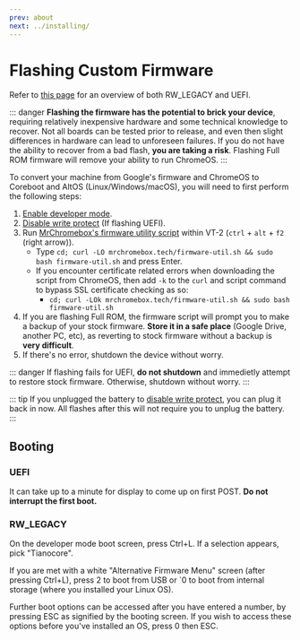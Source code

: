 ```yaml
---
prev: about
next: ../installing/
---
```


# Flashing Custom Firmware

Refer to [this page](about) for an overview of both RW_LEGACY and UEFI.

::: danger
**Flashing the firmware has the potential to brick your device**, requiring relatively inexpensive hardware and some technical knowledge to recover. Not all boards can be tested prior to release, and even then slight differences in hardware can lead to unforeseen failures. If you do not have the ability to recover from a bad flash, **you are taking a risk**. Flashing Full ROM firmware will remove your ability to run ChromeOS.
:::

To convert your machine from Google's firmware and ChromeOS to Coreboot and AltOS (Linux/Windows/macOS), you will need to first perform the following steps:

1. [Enable developer mode](developer-mode.md).
2. [Disable write protect](write-protect.md) (If flashing UEFI).
3. Run [MrChromebox's firmware utility script](https://mrchromebox.tech/#fwscript) within VT-2 (`ctrl` + `alt` + `f2` (right arrow)).
   - Type `cd; curl -LO mrchromebox.tech/firmware-util.sh && sudo bash firmware-util.sh` and press Enter.
   - If you encounter certificate related errors when downloading the script from ChromeOS, then add `-k` to the `curl` and script command to bypass SSL certificate checking as so:
     - `cd; curl -LOk mrchromebox.tech/firmware-util.sh && sudo bash firmware-util.sh`
4. If you are flashing Full ROM, the firmware script will prompt you to make a backup of your stock firmware. **Store it in a safe place** (Google Drive, another PC, etc), as reverting to stock firmware without a backup is **very difficult**.
5. If there's no error, shutdown the device without worry.

::: danger
If flashing fails for UEFI, **do not shutdown** and immedietly attempt to restore stock firmware.
Otherwise, shutdown without worry.
:::

::: tip
If you unplugged the battery to [disable write protect](battery.md), you can plug it back in now. All flashes after this will not require you to unplug the battery.
:::

## Booting

### UEFI

It can take up to a minute for display to come up on first POST. **Do not interrupt the first boot.**

### RW_LEGACY

On the developer mode boot screen, press Ctrl+L. If a selection appears, pick "Tianocore".

If you are met with a white "Alternative Firmware Menu" screen (after pressing Ctrl+L), press 2 to boot from USB or `0 to boot from internal storage (where you installed your Linux OS).

Further boot options can be accessed after you have entered a number, by pressing ESC as signified by the booting screen. If you wish to access these options before you've installed an OS, press 0 then ESC.
